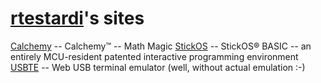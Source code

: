 [rtestardi](https://github.com/rtestardi)'s sites
=================

[Calchemy](https://rtestardi.github.io/calchemy) -- Calchemy™ -- Math Magic
[StickOS](https://rtestardi.github.io/StickOS) -- StickOS® BASIC -- an entirely MCU-resident patented interactive programming environment
[USBTE](https://rtestardi.github.io/usbte) -- Web USB terminal emulator (well, without actual emulation :-)
